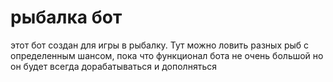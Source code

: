 # рыбалка бот
этот бот создан для игры в рыбалку.
Тут можно ловить разных рыб с определенным шансом, пока что функционал бота не очень большой но он будет всегда дорабатываться и дополняться
